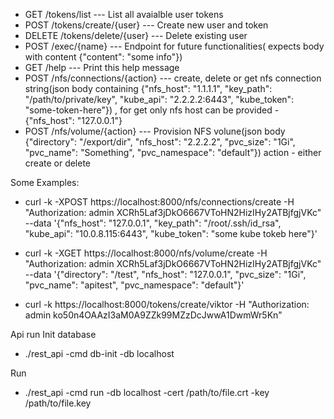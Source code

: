 * GET /tokens/list                ---     List all avaialble user tokens
* POST /tokens/create/{user}      ---     Create new user and token
* DELETE /tokens/delete/{user}    ---     Delete existing user
* POST /exec/{name}               ---     Endpoint for future functionalities( expects body with content {"content": "some info"})
* GET /help                       ---     Print this help message
* POST /nfs/connections/{action}  ---     create, delete or get nfs connection string(json body containing {"nfs_host": "1.1.1.1", "key_path": "/path/to/private/key", "kube_api": "2.2.2.2:6443", "kube_token": "some-token-here"}) , for get only nfs host can be provided - {"nfs_host": "127.0.0.1"}
* POST /nfs/volume/{action}       ---     Provision NFS volune(json body {"directory": "/export/dir", "nfs_host": "2.2.2.2", "pvc_size": "1Gi", "pvc_name": "Something", "pvc_namespace": "default"}) action - either create or delete


Some Examples:

* curl -k -XPOST https://localhost:8000/nfs/connections/create -H "Authorization: admin XCRh5Laf3jDkO6667VToHN2HizIHy2ATBjfgjVKc" --data '{"nfs_host": "127.0.0.1", "key_path": "/root/.ssh/id_rsa", "kube_api": "10.0.8.115:6443", "kube_token": "some kube tokeb here"}'

* curl -k -XGET https://localhost:8000/nfs/volume/create -H "Authorization: admin XCRh5Laf3jDkO6667VToHN2HizIHy2ATBjfgjVKc" --data '{"directory": "/test", "nfs_host": "127.0.0.1", "pvc_size": "1Gi", "pvc_name": "apitest", "pvc_namespace": "default"}'

* curl -k https://localhost:8000/tokens/create/viktor -H "Authorization: admin ko50n4OAAzI3aM0A9ZZk99MZzDcJwwA1DwmWr5Kn"

Api run
Init database
* ./rest_api -cmd db-init -db localhost

Run
* ./rest_api -cmd run -db localhost -cert /path/to/file.crt -key /path/to/file.key
